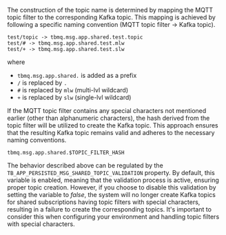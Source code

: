
The construction of the topic name is determined by mapping the MQTT topic filter to the corresponding Kafka topic. 
This mapping is achieved by following a specific naming convention (MQTT topic filter -> Kafka topic).

```
test/topic -> tbmq.msg.app.shared.test.topic
test/# -> tbmq.msg.app.shared.test.mlw
test/+ -> tbmq.msg.app.shared.test.slw
```

where
* `tbmq.msg.app.shared.` is added as a prefix
* `/` is replaced by `.`
* `#` is replaced by `mlw` (multi-lvl wildcard)
* `+` is replaced by `slw` (single-lvl wildcard)

If the MQTT topic filter contains any special characters not mentioned earlier (other than alphanumeric characters), 
the hash derived from the topic filter will be utilized to create the Kafka topic. 
This approach ensures that the resulting Kafka topic remains valid and adheres to the necessary naming conventions.

```
tbmq.msg.app.shared.$TOPIC_FILTER_HASH
```

The behavior described above can be regulated by the `TB_APP_PERSISTED_MSG_SHARED_TOPIC_VALIDATION` property.
By default, this variable is enabled, meaning that the validation process is active, ensuring proper topic creation.
However, if you choose to disable this validation by setting the variable to _false_,
the system will no longer create Kafka topics for shared subscriptions having topic filters with special characters, 
resulting in a failure to create the corresponding topics.
It's important to consider this when configuring your environment and handling topic filters with special characters.
